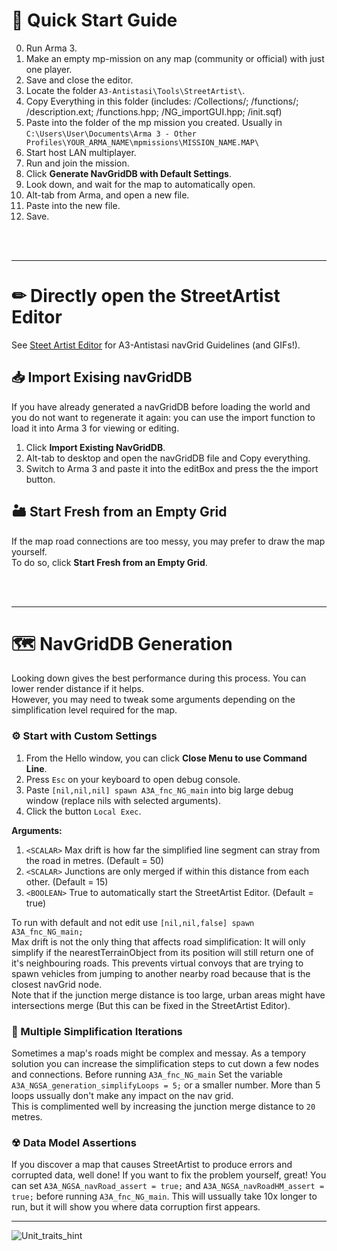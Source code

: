 # 🚀 Quick Start Guide
0.  Run Arma 3.
1.  Make an empty mp-mission on any map (community or official) with just one player.
2.  Save and close the editor.
3.  Locate the folder `A3-Antistasi\Tools\StreetArtist\`.
4.  Copy Everything in this folder (includes: /Collections/; /functions/; /description.ext; /functions.hpp; /NG_importGUI.hpp; /init.sqf)
5.  Paste into the folder of the mp mission you created. Usually in `C:\Users\User\Documents\Arma 3 - Other Profiles\YOUR_ARMA_NAME\mpmissions\MISSION_NAME.MAP\`
6.  Start host LAN multiplayer.
7.  Run and join the mission.
8.  Click **Generate NavGridDB with Default Settings**.
9.  Look down, and wait for the map to automatically open.
10. Alt-tab from Arma, and open a new file.
11. Paste into the new file.
12. Save.

<br/>
<br/>

***

# ✏ Directly open the StreetArtist Editor
See [Steet Artist Editor](https://github.com/official-antistasi-community/A3-Antistasi/wiki/Street-Artist-Editor) for A3-Antistasi navGrid Guidelines (and GIFs!).<br/>

## 📥 Import Exising navGridDB
If you have already generated a navGridDB before loading the world and you do not want to regenerate it again: you can use the import function to load it into Arma 3 for viewing or editing.

1. Click **Import Existing NavGridDB**.
2. Alt-tab to desktop and open the navGridDB file and Copy everything.
3. Switch to Arma 3 and paste it into the editBox and press the the import button.<br/>

## 🏜 Start Fresh from an Empty Grid
If the map road connections are too messy, you may prefer to draw the map yourself.<br/>
To do so, click **Start Fresh from an Empty Grid**.

<br/>
<br/>

***

# 🗺 NavGridDB Generation
Looking down gives the best performance during this process. You can lower render distance if it helps.<br/>
However, you may need to tweak some arguments depending on the simplification level required for the map.<br/>
### ⚙ Start with Custom Settings
1. From the Hello window, you can click **Close Menu to use Command Line**.
2.  Press `Esc` on your keyboard to open debug console.
3.  Paste `[nil,nil,nil] spawn A3A_fnc_NG_main` into big large debug window (replace nils with selected arguments).
4. Click the button `Local Exec`.

**Arguments:**
1.  `<SCALAR>` Max drift is how far the simplified line segment can stray from the road in metres. (Default = 50)
2.  `<SCALAR>` Junctions are only merged if within this distance from each other. (Default = 15)
3.  `<BOOLEAN>` True to automatically start the StreetArtist Editor. (Default = true)

To run with default and not edit use `[nil,nil,false] spawn A3A_fnc_NG_main;`<br/>
Max drift is not the only thing that affects road simplification: It will only simplify if the nearestTerrainObject from its position will still return one of it's neighbouring roads. This prevents virtual convoys that are trying to spawn vehicles from jumping to another nearby road because that is the closest navGrid node.<br/>
Note that if the junction merge distance is too large, urban areas might have intersections merge (But this can be fixed in the StreetArtist Editor).<br/>

### 🔄 Multiple Simplification Iterations
Sometimes a map's roads might be complex and messay. As a tempory solution you can increase the simplification steps to cut down a few nodes and connections. Before running `A3A_fnc_NG_main` Set the variable `A3A_NGSA_generation_simplifyLoops = 5;` or a smaller number. More than 5 loops ussually don't make any impact on the nav grid.<br/>
This is complimented well by increasing the junction merge distance to `20` metres.
### ☢ Data Model Assertions
If you discover a map that causes StreetArtist to produce errors and corrupted data, well done! If you want to fix the problem yourself, great! You can set `A3A_NGSA_navRoad_assert = true;` and `A3A_NGSA_navRoadHM_assert = true;` before running `A3A_fnc_NG_main`. This will ussually take 10x longer to run, but it will show you where data corruption first appears.


***

![Unit_traits_hint](https://i.imgur.com/wAMAYlX.png)
